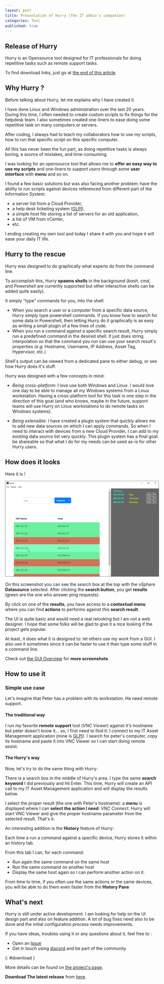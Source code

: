 ```yaml
---
layout: post
title: Presentation of Hurry (The IT admin's companion)
categories: Tool
published: true
---
```


## Release of Hurry
Hurry is an Opensource tool designed for IT professionals for doing repetitive tasks such as remote support tasks.

To find download links, just go at [the end of this article](#download).


## Why Hurry ?
Before talking about Hurry, let me explains why I have created it.

I have done Linux and Windows administration over the last 20 years. During this time, I often needed to create custom scripts to fix things for the helpdesk team. I also sometimes created one-liners to ease doing some repetitive task on many computers or servers.

After coding, I always had to teach my collaborators how to use my scripts, how to run that specific script on this specific computer.

All this has never been the fun part, as doing repetitive tasks is always boring, a source of mistakes, and time-consuming.

I was looking for an opensource tool that allows me to **offer an easy way to use my scripts** and one-liners to *support users* through some **user interface** with **menu** and so on.
 
I found a few basic solutions but was also facing another problem: have the ability to run scripts against devices referenced from different part of the Information System:

- a server list from a Cloud Provider,
- a help desk ticketing system ([GLPI](https://glpi-project.org/)),
- a simple host file storing a list of servers for an old application,
- a list of VM from vCenter,
- etc.

I ending creating my own tool and today I share it with you and hope it will ease your daily IT life.


## Hurry to the rescue

Hurry was designed to do graphically what experts do from the command line.

To accomplish this, Hurry **spawns shells** in the background (*bash*, *cmd*, and *Powershell* are currently supported but other interactive shells can be added quite easily).

It simply "type" commands for you, into the shell:

- When you search a user or a computer from a specific data source, Hurry simply type powershell commands. If you know how to search for some data in Powershell, then letting Hurry do it graphically is as easy as writing a small plugin of a few lines of code.
- When you run a command against a specific search result, Hurry simply run a predefined command in the desired shell. It just does string interpolation so that the command you run can use your search result's properties (e.g: Hostname, Username, IP Address, Asset Tag, Hypervisor, etc.)

Shell's output can be viewed from a dedicated pane to either debug, or see how Hurry does it's stuff.

Hurry was designed with a few concepts in mind:

- _Being cross-platform_: I love use both Windows and Linux. I would love one day to be able to manage all my Windows systems from a Linux workstation. Having a cross-platform tool for this task is one step in the direction of this goal (and who knows, maybe in the future, support teams will use Hurry on Linux workstations to do remote tasks on Windows systems).

- _Being extensible_: I have created a plugin system that quickly allows me to add new data sources on which I can apply commands. So when I need to interact with devices from a new Cloud Provider, I can add to my existing data source list very quickly. This plugin system has a final goal: be shareable so that what I do for my needs can be used as-is for other Hurry users.

## How does it looks

Here it is !

![](https://raw.githubusercontent.com/rebrec/hurry/master/docs/hurry_vSphere_result_ping.png)

On this screenshot you can see the search box at the top with the *vSphere* **Datasource** selected. After clicking the **search button**, you get **results** (green are the one who answer ping requests).

By click on one of the **results**, you have access to a **contextual menu** where you can find **actions** to performs against this **search result**.

The UI is quite basic and would need a real relooking but I am not a web designer. I hope that some folks will be glad to give it a nice looking if the project gets popular.

At least, it does what it is designed to: let others use my work from a GUI. I also use it sometimes since it can be faster to use it than type some stuff in a command line.

Check out [the GUI Overview](https://github.com/rebrec/hurry/blob/master/docs/GUI_Overview.md) for **more screenshots**. 

## How to use it

### Simple use case

Let's imagine that Peter has a problem with its workstation. He need remote support. 

#### The traditional way

I run my favorite **remote support** tool (*VNC Viewer*) against it's hostname but peter doesn't know it... so, I first need to find it: I connect to my IT Asset Management application (mine is [GLPI](https://glpi-project.org/)). I search for peter's computer, copy its hostname and paste it into VNC Viewer so I can start doing remote assist.

#### The Hurry's way

Now, let's try to do the same thing with Hurry: 

There is a search box in the middle of Hurry's area. I type the same **search keyword** I did previously and hit Enter. This time, Hurry will create an API call to my IT Asset Management application and will display the results below.

I select the proper result (the one with Peter's hostname): a **menu** is displayed where I can **select the action I need**: *VNC Connect*. Hurry will start VNC Viewer and give the proper hostname parameter from the selected result. That's it.

An interesting addition is the **History** feature of Hurry:

Each time a run a command against a specific device, Hurry stores it within an history tab.

From this tab I can, for each command:

- Run again the same command on the same host
- Run the same command on another host
- Display the same host again so I can perform another action on it.

From time to time, if you often use the same actions or the same devices, you will be able to do them even faster from the **History Pane**

## What's next

Hurry is still under active development. I am looking for help on the UI design part and also on feature addition. A lot of bug fixes need also to be done and the initial configuration process needs improvements.

If you have ideas, troubles using it or any questions about it, feel free to :

- Open an [Issue](https://github.com/rebrec/hurry/issues/new/choose)
- Get in touch using [discord](https://discord.gg/7cEWVvC) and be part of the community

{: #download }

More details can be found on [the project's page](https://github.com/rebrec/hurry/).

**Download The latest release** from [here](https://github.com/rebrec/hurry/releases/latest).
